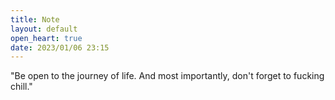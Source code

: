 ```yaml
---
title: Note
layout: default
open_heart: true
date: 2023/01/06 23:15
---
```


"Be open to the journey of life. And most importantly, don't forget to fucking chill."
